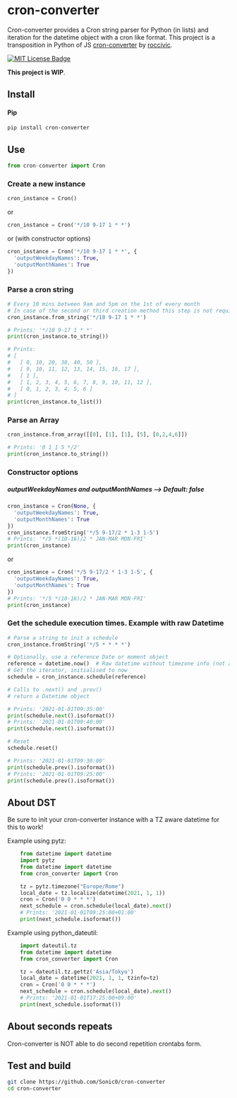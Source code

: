 # cron-converter

Cron-converter provides a Cron string parser for Python (in lists) and iteration for the datetime object with a cron like format. This project is a transposition in Python of JS [cron-converter](https://github.com/roccivic/cron-converter) by [roccivic](https://github.com/roccivic). 

[![MIT License Badge](https://img.shields.io/badge/license-MIT-blue.svg)](https://github.com/Sonic0/cron-converter/blob/master/LICENCE)

__This project is WIP__.

## Install

#### Pip
```bash
pip install cron-converter
```

## Use
```python
from cron-converter import Cron
```

### Create a new instance
```python
cron_instance = Cron()
```
or
```python
cron_instance = Cron('*/10 9-17 1 * *')
```
or (with constructor options)
```python
cron_instance = Cron('*/10 9-17 1 * *', {
  'outputWeekdayNames': True,
  'outputMonthNames': True
})
```

### Parse a cron string
```python
# Every 10 mins between 9am and 5pm on the 1st of every month
# In case of the second or third creation method this step is not required
cron_instance.from_string('*/10 9-17 1 * *')

# Prints: '*/10 9-17 1 * *'
print(cron_instance.to_string())

# Prints:
# [
#   [ 0, 10, 20, 30, 40, 50 ],
#   [ 9, 10, 11, 12, 13, 14, 15, 16, 17 ],
#   [ 1 ],
#   [ 1, 2, 3, 4, 5, 6, 7, 8, 9, 10, 11, 12 ],
#   [ 0, 1, 2, 3, 4, 5, 6 ]
# ]
print(cron_instance.to_list())
```

### Parse an Array
```python
cron_instance.from_array([[0], [1], [1], [5], [0,2,4,6]])

# Prints: '0 1 1 5 */2'
print(cron_instance.to_string())
```

### Constructor options

##### outputWeekdayNames and outputMonthNames --> Default: false

```python
cron_instance = Cron(None, {
  'outputWeekdayNames': True,
  'outputMonthNames': True
})
cron_instance.fromString('*/5 9-17/2 * 1-3 1-5')
# Prints: '*/5 *(10-16)/2 * JAN-MAR MON-FRI'
print(cron_instance)
```
or
```python
cron_instance = Cron('*/5 9-17/2 * 1-3 1-5', {
  'outputWeekdayNames': True,
  'outputMonthNames': True
})
# Prints: '*/5 *(10-16)/2 * JAN-MAR MON-FRI'
print(cron_instance)
```

### Get the schedule execution times. Example with raw Datetime
```python
# Parse a string to init a schedule
cron_instance.fromString('*/5 * * * *')

# Optionally, use a reference Date or moment object
reference = datetime.now()  # Raw datetime without timezone info (not aware)
# Get the iterator, initialised to now
schedule = cron_instance.schedule(reference)

# Calls to .next() and .prev()
# return a Datetime object

# Prints: '2021-01-01T09:35:00'
print(schedule.next().isoformat())
# Prints: '2021-01-01T09:40:00'
print(schedule.next().isoformat())

# Reset
schedule.reset()

# Prints: '2021-01-01T09:30:00'
print(schedule.prev().isoformat())
# Prints: '2021-01-01T09:25:00'
print(schedule.prev().isoformat())
```

## About DST
Be sure to init your cron-converter instance with a TZ aware datetime for this to work!

Example using pytz:
```python
    from datetime import datetime
    import pytz
    from datetime import datetime
    from cron_converter import Cron

    tz = pytz.timezone("Europe/Rome")
    local_date = tz.localize(datetime(2021, 1, 1))
    cron = Cron('0 0 * * *')
    next_schedule = cron.schedule(local_date).next()
    # Prints: '2021-01-01T09:25:00+01:00'
    print(next_schedule.isoformat())
```
Example using python_dateutil:
```python
    import dateutil.tz
    from datetime import datetime
    from cron_converter import Cron

    tz = dateutil.tz.gettz('Asia/Tokyo')
    local_date = datetime(2021, 1, 1, tzinfo=tz)
    cron = Cron('0 0 * * *')
    next_schedule = cron.schedule(local_date).next()
    # Prints: '2021-01-01T17:25:00+09:00'
    print(next_schedule.isoformat())
```

## About seconds repeats
Cron-converter is NOT able to do second repetition crontabs form.

## Test and build

```bash
git clone https://github.com/Sonic0/cron-converter
cd cron-converter

```
